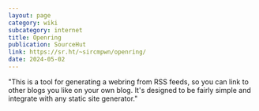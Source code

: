 ```yaml
---
layout: page
category: wiki
subcategory: internet
title: Openring
publication: SourceHut
link: https://sr.ht/~sircmpwn/openring/
date: 2024-05-02
---
```


"This is a tool for generating a webring from RSS feeds, so you can link to other blogs you like on your own blog. It's designed to be fairly simple and integrate with any static site generator."
